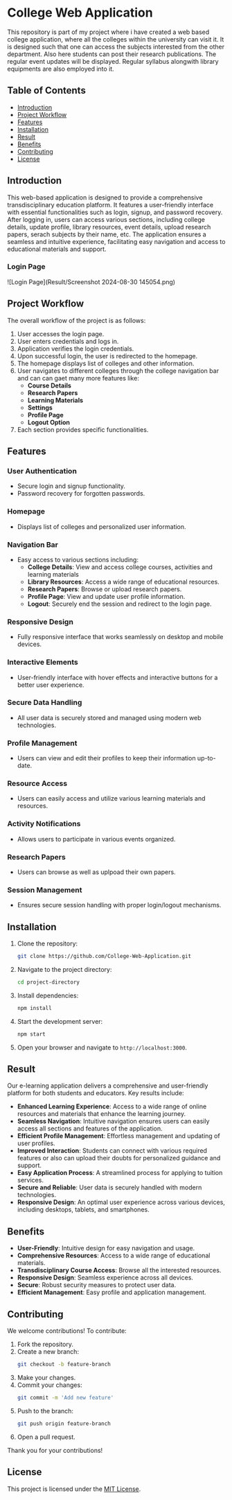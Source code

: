 # College Web Application

This repository is part of my project where i have created a web based college application, where all the colleges within the university can visit it. It is designed such that one can access the subjects interested from the other department. Also here students can post their research publications. The regular event updates will be displayed. Regular syllabus alongwith library equipments are also employed into it.

## Table of Contents
- [Introduction](#introduction)
- [Project Workflow](#project-workflow)
- [Features](#features)
- [Installation](#installation)
- [Result](#result)
- [Benefits](#benefits)
- [Contributing](#contributing)
- [License](#license)

## Introduction
This web-based application is designed to provide a comprehensive transdisciplinary education platform. It features a user-friendly interface with essential functionalities such as login, signup, and password recovery. After logging in, users can access various sections, including college details, update profile, library resources, event details, upload research papers, serach subjects by their name, etc. The application ensures a seamless and intuitive experience, facilitating easy navigation and access to educational materials and support.
### Login Page
![Login Page](Result/Screenshot 2024-08-30 145054.png)

## Project Workflow
The overall workflow of the project is as follows:

1. User accesses the login page.
2. User enters credentials and logs in.
3. Application verifies the login credentials.
4. Upon successful login, the user is redirected to the homepage.
5. The homepage displays list of colleges and other information.
6. User navigates to different colleges through the college navigation bar and can can gaet many more features like:
    - **Course Details**
    - **Research Papers**
    - **Learning Materials**
    - **Settings**
    - **Profile Page**
    - **Logout Option**
8. Each section provides specific functionalities.

## Features
### User Authentication
- Secure login and signup functionality.
- Password recovery for forgotten passwords.

### Homepage
- Displays list of colleges and personalized user information.

### Navigation Bar
- Easy access to various sections including:
  - **College Details**: View and access college courses, activities and learning materials
  - **Library Resources**: Access a wide range of educational resources.
  - **Research Papers**: Browse or upload research papers.
  - **Profile Page**: View and update user profile information.
  - **Logout**: Securely end the session and redirect to the login page.

### Responsive Design
- Fully responsive interface that works seamlessly on desktop and mobile devices.

### Interactive Elements
- User-friendly interface with hover effects and interactive buttons for a better user experience.

### Secure Data Handling
- All user data is securely stored and managed using modern web technologies.

### Profile Management
- Users can view and edit their profiles to keep their information up-to-date.

### Resource Access
- Users can easily access and utilize various learning materials and resources.

### Activity Notifications
- Allows users to participate in various events organized.

### Research Papers
- Users can browse as well as uplpoad their own papers.

### Session Management
- Ensures secure session handling with proper login/logout mechanisms.

## Installation
1. Clone the repository:
   ```bash
   git clone https://github.com/College-Web-Application.git
   ```
2. Navigate to the project directory:
   ```bash
   cd project-directory
   ```
3. Install dependencies:
   ```bash
   npm install
   ```
4. Start the development server:
   ```bash
   npm start
   ```
5. Open your browser and navigate to `http://localhost:3000`.

## Result
Our e-learning application delivers a comprehensive and user-friendly platform for both students and educators. Key results include:

- **Enhanced Learning Experience**: Access to a wide range of online resources and materials that enhance the learning journey.
- **Seamless Navigation**: Intuitive navigation ensures users can easily access all sections and features of the application.
- **Efficient Profile Management**: Effortless management and updating of user profiles.
- **Improved Interaction**: Students can connect with various required features or also can upload their doubts for personalized guidance and support.
- **Easy Application Process**: A streamlined process for applying to tuition services.
- **Secure and Reliable**: User data is securely handled with modern technologies.
- **Responsive Design**: An optimal user experience across various devices, including desktops, tablets, and smartphones.

## Benefits
- **User-Friendly**: Intuitive design for easy navigation and usage.
- **Comprehensive Resources**: Access to a wide range of educational materials.
- **Transdisciplinary Course Access**: Browse all the interested resources.
- **Responsive Design**: Seamless experience across all devices.
- **Secure**: Robust security measures to protect user data.
- **Efficient Management**: Easy profile and application management.

## Contributing
We welcome contributions! To contribute:

1. Fork the repository.
2. Create a new branch:
   ```bash
   git checkout -b feature-branch
   ```
3. Make your changes.
4. Commit your changes:
   ```bash
   git commit -m 'Add new feature'
   ```
5. Push to the branch:
   ```bash
   git push origin feature-branch
   ```
6. Open a pull request.

Thank you for your contributions!

## License
This project is licensed under the [MIT License](LICENSE).

